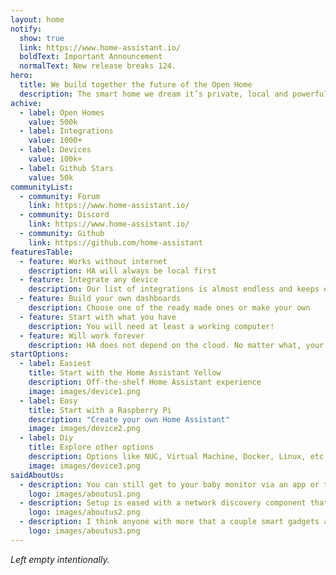 ```yaml
---
layout: home
notify:
  show: true
  link: https://www.home-assistant.io/
  boldText: Important Announcement
  normalText: New release breaks 124.
hero:
  title: We build together the future of the Open Home
  description: The smart home we dream it’s private, local and powerful.
achive:
  - label: Open Homes
    value: 500k
  - label: Integrations
    value: 1000+
  - label: Devices
    value: 100k+
  - label: Github Stars
    value: 50k
communityList:
  - community: Forum
    link: https://www.home-assistant.io/
  - community: Discord
    link: https://www.home-assistant.io/
  - community: Github
    link: https://github.com/home-assistant
featuresTable:
  - feature: Works without internet
    description: HA will always be local first
  - feature: Integrate any device
    description: Our list of integrations is almost endless and keeps expanding
  - feature: Build your own dashboards
    description: Choose one of the ready made ones or make your own
  - feature: Start with what you have
    description: You will need at least a working computer!
  - feature: Will work forever
    description: HA does not depend on the cloud. No matter what, your home will keep running
startOptions:
  - label: Easiest
    title: Start with the Home Assistant Yellow
    description: Off-the-shelf Home Assistant experience
    image: images/device1.png
  - label: Easy
    title: Start with a Raspberry Pi
    description: "Create your own Home Assistant"
    image: images/device2.png
  - label: Diy
    title: Explore other options
    description: Options like NUC, Virtual Machine, Docker, Linux, etc
    image: images/device3.png
saidAboutUs:
  - description: You can still get to your baby monitor via an app or the web, but a potential hacker won't even be able to find it.
    logo: images/aboutus1.png
  - description: Setup is eased with a network discovery component that scans the network, and if you have a supported device, sets it up automatically.
    logo: images/aboutus2.png
  - description: I think anyone with more that a couple smart gadgets and even a slight interest in taking the next step really needs to check Home Assistant out.
    logo: images/aboutus3.png
---
```


_Left empty intentionally._
